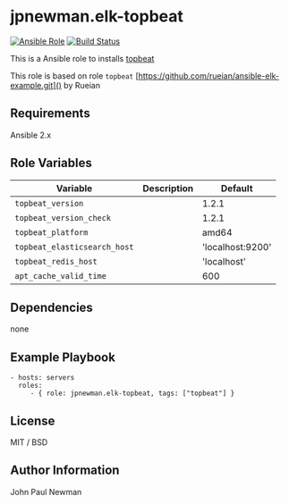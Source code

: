 # jpnewman.elk-topbeat

[![Ansible Role](https://img.shields.io/ansible/role/9593.svg?maxAge=2592000)](https://galaxy.ansible.com/jpnewman/elk-topbeat/)
[![Build Status](https://travis-ci.org/jpnewman/ansible-role-elk-topbeat.svg?branch=master)](https://travis-ci.org/jpnewman/ansible-role-elk-topbeat)

This is a Ansible role to installs [topbeat](https://www.elastic.co/products/beats/topbeat)

This role is based on role ```topbeat``` [https://github.com/rueian/ansible-elk-example.git]() by Rueian

## Requirements

Ansible 2.x

## Role Variables

|Variable|Description|Default|
|---|---|---|
|```topbeat_version```||1.2.1|
|```topbeat_version_check```||1.2.1|
|```topbeat_platform```||amd64|
|```topbeat_elasticsearch_host```||'localhost:9200'|
|```topbeat_redis_host```||'localhost'|
|```apt_cache_valid_time```||600|

## Dependencies

none

## Example Playbook

    - hosts: servers
      roles:
         - { role: jpnewman.elk-topbeat, tags: ["topbeat"] }

## License

MIT / BSD

## Author Information

John Paul Newman
